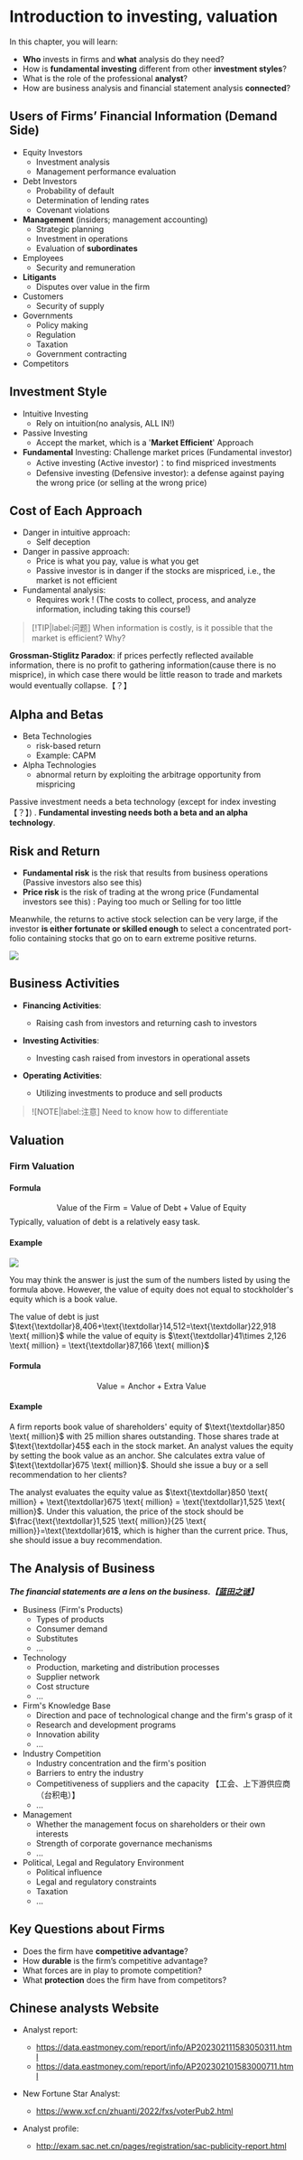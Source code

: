 # Introduction to investing, valuation

In this chapter, you will learn:
* **Who** invests in firms and **what** analysis do they need? 
* How is **fundamental investing** different from other **investment styles**?
* What is the role of the professional **analyst**? 
* How are business analysis and financial statement analysis **connected**?


## Users of Firms’ Financial Information (**Demand Side**)
- Equity Investors
  - Investment analysis
  - Management performance evaluation
- Debt Investors
  - Probability of default
  - Determination of lending rates
  - Covenant violations
- **Management** (insiders; management accounting)
  - Strategic planning
  - Investment in operations
  - Evaluation of **subordinates**
- Employees
  - Security and remuneration
- **Litigants**
  - Disputes over value in the firm
- Customers
  - Security of supply
- Governments
  - Policy making
  - Regulation
  - Taxation
  - Government contracting
- Competitors



## Investment Style
* Intuitive Investing
  * Rely on intuition(no analysis, ALL IN!)
* Passive Investing 
  * Accept the market, which is a '**Market Efficient**' Approach
* **Fundamental** Investing: Challenge market prices (Fundamental investor)
  * Active investing (Active investor)：to find mispriced investments
  * Defensive investing (Defensive investor): a defense against paying the wrong price (or selling at the wrong price)


## Cost of Each Approach
- Danger in intuitive approach:
  - Self deception
- Danger in passive approach:
  - Price is what you pay, value is what you get
  - Passive investor is in danger if the stocks are mispriced, i.e., the market is not efficient
- Fundamental analysis:
  - Requires work ! (The costs to collect, process, and analyze information, including taking this course!)

> [!TIP|label:问题]
> When information is costly, is it possible that the market is efficient? Why?

**Grossman-Stiglitz Paradox**: if prices perfectly reflected available information, there is no profit to gathering information(cause there is no misprice), in which case there would be little reason to trade and markets would eventually collapse.【？】
## 


## Alpha and Betas
- Beta Technologies
  - risk-based return
  - Example: CAPM
- Alpha Technologies
  - abnormal return by exploiting the arbitrage opportunity from mispricing

Passive investment needs a beta technology (except for index investing【？】) .
**Fundamental investing needs both a beta and an alpha technology**.

## Risk and Return

- **Fundamental risk** is the risk that results from business operations (Passive investors also see this)
- **Price risk** is the risk of trading at the wrong price (Fundamental investors see this) : Paying too much or Selling for too little
  
Meanwhile, the returns to active stock selection can be very large, if the investor **is either fortunate or skilled enough** to select a concentrated port- folio containing stocks that go on to earn extreme positive returns.

![](../image/20230215FS1.png)

## Business Activities
- **Financing Activities**: 
  - Raising cash from investors and returning cash to investors

- **Investing Activities**: 
  - Investing cash raised from investors in operational assets

- **Operating Activities**: 
  - Utilizing investments to produce and sell products

> ![NOTE|label:注意]
> Need to know how to differentiate


## Valuation
### Firm Valuation
#### Formula
$$
\text{Value of the Firm} = \text{Value of Debt} + \text{Value of Equity}
$$
Typically, valuation of debt is a relatively easy task.

#### Example

![](../image/20230215FS2.png)

You may think the answer is just the sum of the numbers listed by using the formula above. However, the value of equity does not equal to stockholder's equity which is a book value.

The value of debt is just $\text{\textdollar}8,406+\text{\textdollar}14,512=\text{\textdollar}22,918 \text{ million}$ while the value of equity is $\text{\textdollar}41\times 2,126 \text{ million} = \text{\textdollar}87,166 \text{ million}$



#### Formula
$$
\text{Value} = \text{Anchor} + \text{Extra Value}
$$

#### Example
A firm reports book value of shareholders' equity of $\text{\textdollar}850 \text{ million}$ with $25 \text{ million}$ shares outstanding. Those shares trade at $\text{\textdollar}45$ each in the stock market. An analyst values the equity by setting the book value as an anchor. She calculates extra value of $\text{\textdollar}675 \text{ million}$. Should she issue a buy or a sell recommendation to her clients?

The analyst evaluates the equity value as $\text{\textdollar}850 \text{ million} + \text{\textdollar}675 \text{ million} = \text{\textdollar}1,525 \text{ million}$. Under this valuation, the price of the stock should be $\frac{\text{\textdollar}1,525 \text{ million}}{25 \text{ million}}=\text{\textdollar}61$, which is higher than the current price. Thus, she should issue a buy recommendation.


## The Analysis of Business
***The financial statements are a lens on the business.【[蓝田之谜](/Courses_in_SUSTech/财务报表分析/《蓝田之谜》(全文).pdf)】***

- Business (Firm's Products)
  - Types of products
  - Consumer demand
  - Substitutes
  - ...
- Technology
  - Production, marketing and distribution processes
  - Supplier network
  - Cost structure
  - ...
- Firm's Knowledge Base
  - Direction and pace of technological change and the firm's grasp of it
  - Research and development programs
  - Innovation ability
  - ...
- Industry Competition
  - Industry concentration and the firm's position
  - Barriers to entry the industry
  - Competitiveness of suppliers and the capacity 【工会、上下游供应商（台积电）】
  - ...
- Management
  - Whether the management focus on shareholders or their own interests
  - Strength of corporate governance mechanisms
  - ...
- Political, Legal and Regulatory Environment
  - Political influence
  - Legal and regulatory constraints
  - Taxation
  - ...


## Key Questions about Firms
- Does the firm have **competitive advantage**?
- How **durable** is the firm’s competitive advantage?
- What forces are in play to promote competition?
- What **protection** does the firm have from competitors?


## Chinese analysts Website
- Analyst report:
  - https://data.eastmoney.com/report/info/AP202302111583050311.html
  - https://data.eastmoney.com/report/info/AP202302101583000711.html

- New Fortune Star Analyst:
  - https://www.xcf.cn/zhuanti/2022/fxs/voterPub2.html

- Analyst profile:
  - http://exam.sac.net.cn/pages/registration/sac-publicity-report.html

